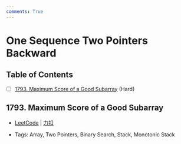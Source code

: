 ```yaml
---
comments: True
---
```


# One Sequence Two Pointers Backward

## Table of Contents

- [ ] [1793. Maximum Score of a Good Subarray](#1793-maximum-score-of-a-good-subarray) (Hard)


## 1793. Maximum Score of a Good Subarray

-    [LeetCode](https://leetcode.com/problems/maximum-score-of-a-good-subarray/) | [力扣](https://leetcode.cn/problems/maximum-score-of-a-good-subarray/)

-   Tags: Array, Two Pointers, Binary Search, Stack, Monotonic Stack
